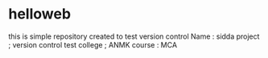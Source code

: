 # helloweb
this is simple repository created  to test version control
Name : sidda
project ; version control test
college ; ANMK
course : MCA
